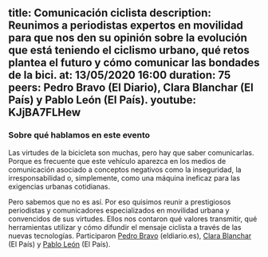 title: Comunicación ciclista
description: Reunimos a periodistas expertos en movilidad para que nos den su opinión sobre la evolución que está teniendo el ciclismo urbano, qué retos plantea el futuro y cómo comunicar las bondades de la bici.
at: 13/05/2020 16:00
duration: 75
peers: Pedro Bravo (El Diario), Clara Blanchar (El País) y Pablo León (El País).
youtube: KJjBA7FLHew
----
### Sobre qué hablamos en este evento

Las virtudes de la bicicleta son muchas, pero hay que saber comunicarlas. Porque es frecuente que este vehículo aparezca en los medios de comunicación asociado a conceptos negativos como la inseguridad, la irresponsabilidad o, simplemente, como una máquina ineficaz para las exigencias urbanas cotidianas.

Pero sabemos que no es así. Por eso quisimos reunir a prestigiosos periodistas y comunicadores especializados en movilidad urbana y convencidos de sus virtudes. Ellos nos contaron qué valores transmitir, qué herramientas utilizar y cómo difundir el mensaje ciclista a través de las nuevas tecnologías. Participaron [Pedro Bravo](https://twitter.com/pedrobravo) (eldiario.es), [Clara Blanchar](https://twitter.com/clarablanchar) (El País) y [Pablo León](https://twitter.com/pablo_lion) (El País).


